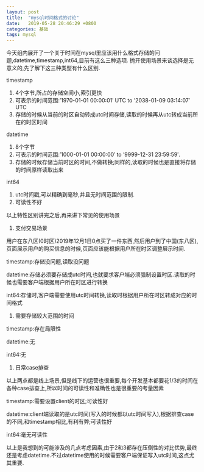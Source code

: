 ```yaml
---
layout: post
title:  "mysql时间格式的讨论"
date:   2019-05-28 20:46:29 +0800
categories: 基础
tags: mysql
---
```


今天组内展开了一个关于时间在mysql里应该用什么格式存储的问题,datetime,timestamp,int64,目前有这么三种选项.
抛开使用场景来谈选择是无意义的,先了解下这三种类型有什么区别.

timestamp

1. 4个字节,所占的存储空间小,索引更快
2. 可表示的时间范围:’1970-01-01 00:00:01′ UTC to ’2038-01-09 03:14:07′ UTC
3. 存储的时候从当前的时区自动转成utc时间存储,读取的时候再从utc转成当前所在的时区时间

datetime

1. 8个字节
2. 可表示的时间范围:’1000-01-01 00:00:00′ to ’9999-12-31 23:59:59′.
3. 存储的时候存储当前时区的时间,不做转换;同样的,读取的时候也是直接将存储的时间原样读取出来

int64

1. utc时间戳,可以精确到毫秒,并且无时间范围的限制.
2. 可读性不好

以上特性区别讲完之后,再来讲下常见的使用场景

1. 支付交易场景

用户在东八区(0时区)2019年12月1日0点买了一件东西,然后用户到了中国(东八区),页面展示用户的购买信息的时候,页面应该能根据用户所在时区调整展示时间.    

timestamp:存储没问题,读取没问题  

datetime:存储必须要存储成utc时间,也就要求客户端必须强制设置时区.读取的时候也需要客户端根据用户所在时区进行转换 

int64:存储时,客户端需要使用utc时间转换,读取时根据用户所在时区转成对应的时间格式    

1. 需要存储较大范围的时间

timestamp:存在局限性   

datetime:无    

int64:无    

1. 日常case排查

以上两点都是线上场景,但是线下的运营也很重要,每个开发基本都要花1/3的时间在各种case排查上,所以时间的可读性和准确性也是很重要的考量因素

timestamp:需要设置client的时区;可读性好 

datetime:client端读取的是utc时间(写入的时候都以utc时间写入),根据排查case的不同,和timestamp相比,有利有弊;可读性好   

int64:毫无可读性    

以上是我想到的可能涉及的几点考虑因素,由于2和3都存在压倒性的对比优势,最终还是考虑datetime.不过datetime使用的时候需要客户端保证写入utc时间,这点尤其重要.
